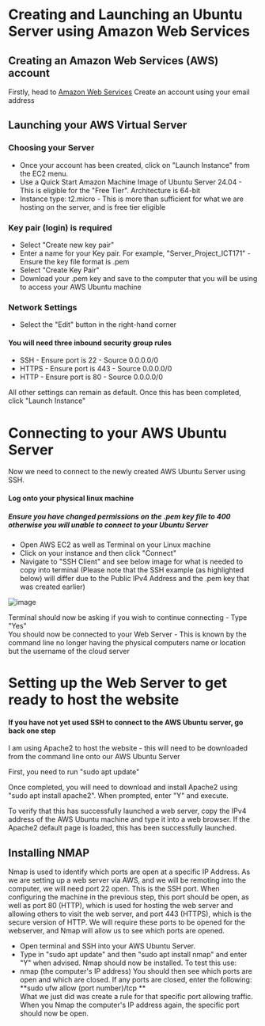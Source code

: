# Creating and Launching an Ubuntu Server using Amazon Web Services

## Creating an Amazon Web Services (AWS) account 
Firstly, head to [Amazon Web Services](https://signin.aws.amazon.com/signup?request_type=register)
Create an account using your email address

## Launching your AWS Virtual Server
### Choosing your Server
* Once your account has been created, click on "Launch Instance" from the EC2 menu.  
* Use a Quick Start Amazon Machine Image of Ubuntu Server 24.04 - This is eligible for the "Free Tier".
Architecture is 64-bit   
* Instance type: t2.micro - This is more than sufficient for what we are hosting on the server, and is free tier eligible  

### Key pair (login) is required
* Select "Create new key pair"  
* Enter a name for your Key pair. For example, "Server_Project_ICT171" - Ensure the key file format is .pem  
* Select "Create Key Pair"
* Download your .pem key and save to the computer that you will be using to access your AWS Ubuntu machine

### Network Settings
* Select the "Edit" button in the right-hand corner
#### You will need three inbound security group rules
*   SSH - Ensure port is 22 - Source 0.0.0.0/0
*   HTTPS - Ensure port is 443 - Source 0.0.0.0/0
*   HTTP - Ensure port is 80 - Source 0.0.0.0/0

    
All other settings can remain as default. Once this has been completed, click "Launch Instance"

# Connecting to your AWS Ubuntu Server
Now we need to connect to the newly created AWS Ubuntu Server using SSH.

#### Log onto your physical linux machine

##### Ensure you have changed permissions on the .pem key file to 400 otherwise you will unable to connect to your Ubuntu Server
* Open AWS EC2 as well as Terminal on your Linux machine
* Click on your instance and then click "Connect"
* Navigate to "SSH Client" and see below image for what is needed to copy into terminal (Please note that the SSH example (as highlighted below) will differ due to the Public IPv4 Address and the .pem key that was created earlier)

  
  
![image](https://github.com/user-attachments/assets/6d19c3e2-541a-4fc4-abaf-c7fa8a093ca5) 

Terminal should now be asking if you wish to continue connecting - Type "Yes"  
You should now be connected to your Web Server - This is known by the command line no longer having the physical computers name or location but the username of the cloud server

# Setting up the Web Server to get ready to host the website
#### If you have not yet used SSH to connect to the AWS Ubuntu server, go back one step  
  
I am using Apache2 to host the website - this will need to be downloaded from the command line onto our AWS Ubuntu Server
  
First, you need to run "sudo apt update"  
  
Once completed, you will need to download and install Apache2 using "sudo apt install apache2". When prompted, enter "Y" and execute.  

To verify that this has successfully launched a web server, copy the IPv4 address of the AWS Ubuntu machine and type it into a web browser. If the Apache2 default page is loaded, this has been successfully launched.

## Installing NMAP
Nmap is used to identify which ports are open at a specific IP Address. As we are setting up a web server via AWS, and we will be remoting into the computer, we will need port 22 open. This is the SSH port. When configuring the machine in the previous step, this port should be open, as well as port 80 (HTTP), which is used for hosting the web server and allowing others to visit the web server, and port 443 (HTTPS), which is the secure version of HTTP. We will require these ports to be opened for the webserver, and Nmap will allow us to see which ports are opened.

* Open terminal and SSH into your AWS Ubuntu Server.
* Type in "sudo apt update" and then "sudo apt install nmap" and enter "Y" when advised.
Nmap should now be installed. To test this use:
* nmap (the computer's IP address)
You should then see which ports are open and which are closed.
If any ports are closed, enter the following:  
        **sudo ufw allow (port number)/tcp **   
What we just did was create a rule for that specific port allowing traffic. When you Nmap the computer's IP address again, the specific port should now be open.

